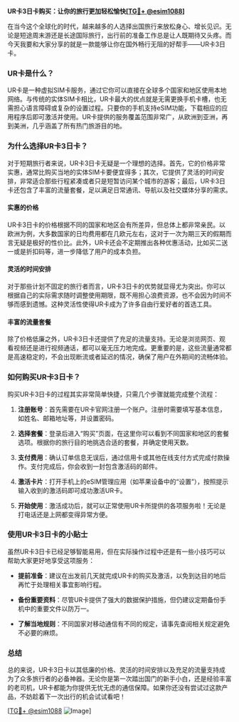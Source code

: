 **UR卡3日卡购买：让你的旅行更加轻松愉快[[TG💪+ @esim1088](https://t.me/s/esim1088)]**

在当今这个全球化的时代，越来越多的人选择出国旅行来放松身心、增长见识。无论是短途周末游还是长途国际旅行，出行前的准备工作总是让人既期待又头疼。而今天我要和大家分享的就是一款能够让你在国外畅行无阻的好帮手——UR卡3日卡。

### UR卡是什么？

UR卡是一种虚拟SIM卡服务，通过它你可以直接在全球多个国家和地区使用本地网络。与传统的实体SIM卡相比，UR卡最大的优点就是无需更换手机卡槽，也无需担心语言障碍或复杂的设置过程。只要你的手机支持eSIM功能，下载相应的应用程序后即可激活并使用。UR卡提供的服务覆盖范围非常广，从欧洲到亚洲，再到美洲，几乎涵盖了所有热门旅游目的地。

### 为什么选择UR卡3日卡？

对于短期旅行者来说，UR卡3日卡无疑是一个理想的选择。首先，它的价格非常实惠，通常比购买当地的实体SIM卡要便宜得多；其次，它提供了灵活的时间安排，非常适合那些行程紧凑或者只是短暂访问某个城市的游客；最后，UR卡3日卡还包含了丰富的流量套餐，足以满足日常通讯、导航以及社交媒体分享的需求。

#### 实惠的价格

UR卡3日卡的价格根据不同的国家和地区会有所差异，但总体上都非常亲民。以欧洲为例，大多数国家的日均费用都在几欧元左右，这对于一次为期三天的假期而言无疑是极好的性价比。此外，UR卡还会不定期推出各种优惠活动，比如买二送一或是折扣码等，进一步降低了用户的成本负担。

#### 灵活的时间安排

对于那些计划不固定的旅行者而言，UR卡3日卡的优势就显得尤为突出。你可以根据自己的实际需求随时调整使用期限，既不用担心浪费资源，也不会因为时间不够而感到遗憾。这种灵活性使得UR卡成为了许多自由行爱好者的首选工具。

#### 丰富的流量套餐

除了价格低廉之外，UR卡3日卡还提供了充足的流量支持。无论是浏览网页、观看视频还是进行视频通话，都可以毫无压力地完成。更重要的是，这些流量通常都是高速稳定的，不会出现断流或者延迟的情况，确保了用户在外期间的流畅体验。

### 如何购买UR卡3日卡？

购买UR卡3日卡的过程其实非常简单快捷，只需几个步骤就能完成整个流程：

1. **注册账号**：首先需要在UR卡官网注册一个账户。注册时需要填写基本信息，如姓名、邮箱地址等，并设置密码。
   
2. **选择套餐**：登录后进入“购买”页面，在这里你可以看到不同国家和地区的套餐选项。根据你的旅行目的地挑选合适的套餐，并确定使用天数。

3. **支付费用**：确认订单信息无误后，通过信用卡或其他在线支付方式完成付款操作。支付完成后，你会收到一封包含激活码的邮件。

4. **激活卡片**：打开手机上的eSIM管理应用（如苹果设备中的“设置”），按照提示输入收到的激活码即可成功激活UR卡。

5. **开始使用**：激活成功后，就可以正常使用UR卡所提供的各项服务啦！无论是打电话还是上网都变得异常方便。

### 使用UR卡3日卡的小贴士

虽然UR卡3日卡已经足够智能易用，但在实际操作过程中还是有一些小技巧可以帮助大家更好地享受这项服务：

- **提前准备**：建议在出发前几天就完成UR卡的购买及激活，以免到达目的地后再忙于处理相关事宜影响行程。
  
- **备份重要资料**：尽管UR卡提供了强大的数据保护措施，但仍建议定期备份手机中的重要文件以防万一。

- **了解当地规则**：不同国家对移动通信有不同的规定，请事先查阅相关规定避免不必要的麻烦。

### 总结

总的来说，UR卡3日卡以其低廉的价格、灵活的时间安排以及充足的流量支持成为了众多旅行者的必备神器。无论你是第一次踏出国门的新手小白，还是经验丰富的老司机，UR卡都能为你提供无忧无虑的通信保障。如果你还没有尝试过这款产品，不妨趁着下一次出行的机会试试看吧！

[[TG💪+ @esim1088](https://t.me/s/esim1088) ![Image](https://i.postimg.cc/4NQfJmqS/Snipaste-2025-05-13-00-14-12.png)]